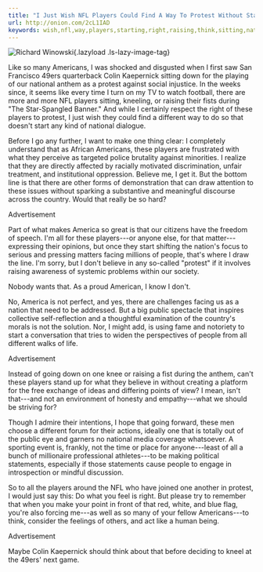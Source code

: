```yaml
---
title: "I Just Wish NFL Players Could Find A Way To Protest Without Starting A National Dialogue"
url: http://onion.com/2cL1IAD
keywords: wish,nfl,way,players,starting,right,raising,think,sitting,national,believe,dialogue,statements,start,protest
---
```

![Richard Winowski](https://i.kinja-img.com/gawker-media/image/upload/s--I9xYuO6r--/dnxbm2rmp0teblnryppc.jpg){.lazyload .ls-lazy-image-tag}

Like so many Americans, I was shocked and disgusted when I first saw San Francisco 49ers quarterback Colin Kaepernick sitting down for the playing of our national anthem as a protest against social injustice. In the weeks since, it seems like every time I turn on my TV to watch football, there are more and more NFL players sitting, kneeling, or raising their fists during "The Star-Spangled Banner." And while I certainly respect the right of these players to protest, I just wish they could find a different way to do so that doesn't start any kind of national dialogue.

Before I go any further, I want to make one thing clear: I completely understand that as African Americans, these players are frustrated with what they perceive as targeted police brutality against minorities. I realize that they are directly affected by racially motivated discrimination, unfair treatment, and institutional oppression. Believe me, I get it. But the bottom line is that there are other forms of demonstration that can draw attention to these issues without sparking a substantive and meaningful discourse across the country. Would that really be so hard?

Advertisement

Part of what makes America so great is that our citizens have the freedom of speech. I'm all for these players---or anyone else, for that matter---expressing their opinions, but once they start shifting the nation's focus to serious and pressing matters facing millions of people, that's where I draw the line. I'm sorry, but I don't believe in any so-called "protest" if it involves raising awareness of systemic problems within our society.

Nobody wants that. As a proud American, I know I don't.

No, America is not perfect, and yes, there are challenges facing us as a nation that need to be addressed. But a big public spectacle that inspires collective self-reflection and a thoughtful examination of the country's morals is not the solution. Nor, I might add, is using fame and notoriety to start a conversation that tries to widen the perspectives of people from all different walks of life.

Advertisement

Instead of going down on one knee or raising a fist during the anthem, can't these players stand up for what they believe in without creating a platform for the free exchange of ideas and differing points of view? I mean, isn't that---and not an environment of honesty and empathy---what we should be striving for?

Though I admire their intentions, I hope that going forward, these men choose a different forum for their actions, ideally one that is totally out of the public eye and garners no national media coverage whatsoever. A sporting event is, frankly, not the time or place for anyone---least of all a bunch of millionaire professional athletes---to be making political statements, especially if those statements cause people to engage in introspection or mindful discussion.

So to all the players around the NFL who have joined one another in protest, I would just say this: Do what you feel is right. But please try to remember that when you make your point in front of that red, white, and blue flag, you're also forcing me---as well as so many of your fellow Americans---to think, consider the feelings of others, and act like a human being.

Advertisement

Maybe Colin Kaepernick should think about that before deciding to kneel at the 49ers' next game.
